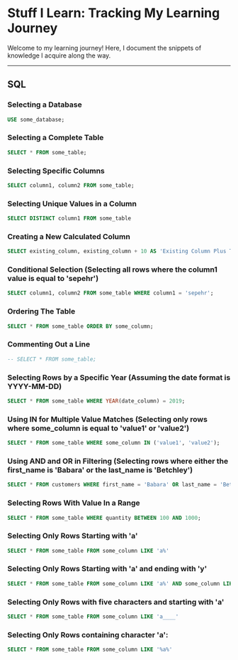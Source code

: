 # Stuff I Learn: Tracking My Learning Journey

Welcome to my learning journey! Here, I document the snippets of knowledge I acquire along the way.

---

## SQL

### Selecting a Database
```sql
USE some_database;
```

### Selecting a Complete Table
```sql
SELECT * FROM some_table;
```
### Selecting Specific Columns

```sql
SELECT column1, column2 FROM some_table;
```

### Selecting Unique Values in a Column

```sql
SELECT DISTINCT column1 FROM some_table
```
### Creating a New Calculated Column

```sql
SELECT existing_column, existing_column + 10 AS 'Existing Column Plus Ten' FROM some_table;
```

### Conditional Selection (Selecting all rows where the column1 value is equal to 'sepehr')

```sql
SELECT column1, column2 FROM some_table WHERE column1 = 'sepehr';
```
### Ordering The Table

```sql
SELECT * FROM some_table ORDER BY some_column;
```

### Commenting Out a Line

```sql
-- SELECT * FROM some_table;
```
### Selecting Rows by a Specific Year (Assuming the date format is YYYY-MM-DD)

```sql
SELECT * FROM some_table WHERE YEAR(date_column) = 2019;
```

### Using IN for Multiple Value Matches (Selecting only rows where some_column is equal to 'value1' or 'value2')
```sql
SELECT * FROM some_table WHERE some_column IN ('value1', 'value2');
```

### Using AND and OR in Filtering (Selecting rows where either the first_name is 'Babara' or the last_name is 'Betchley')

```sql
SELECT * FROM customers WHERE first_name = 'Babara' OR last_name = 'Betchley';
```

### Selecting Rows With Value In a Range

```sql
SELECT * FROM some_table WHERE quantity BETWEEN 100 AND 1000;
```

### Selecting Only Rows Starting with 'a'
```sql
SELECT * FROM some_table FROM some_column LIKE 'a%'
```

### Selecting Only Rows Starting with 'a' and ending with 'y'
```sql
SELECT * FROM some_table FROM some_column LIKE 'a%' AND some_column LIKE '%y'
```

### Selecting Only Rows with five characters and starting with 'a'
```sql
SELECT * FROM some_table FROM some_column LIKE 'a____'
```

### Selecting Only Rows containing character 'a':
```sql
SELECT * FROM some_table FROM some_column LIKE '%a%'
```
